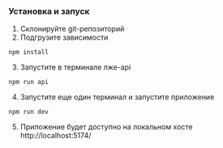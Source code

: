 ### Установка и запуск

1) Склонируйте git-репозиторий 
2) Подгрузите зависимости
```
npm install
```
3) Запустите в терминале лже-api
```
npm run api
```
4) Запустите еще один терминал и запустите приложение
```
npm run dev
```
5) Приложение будет доступно на локальном хосте
http://localhost:5174/

